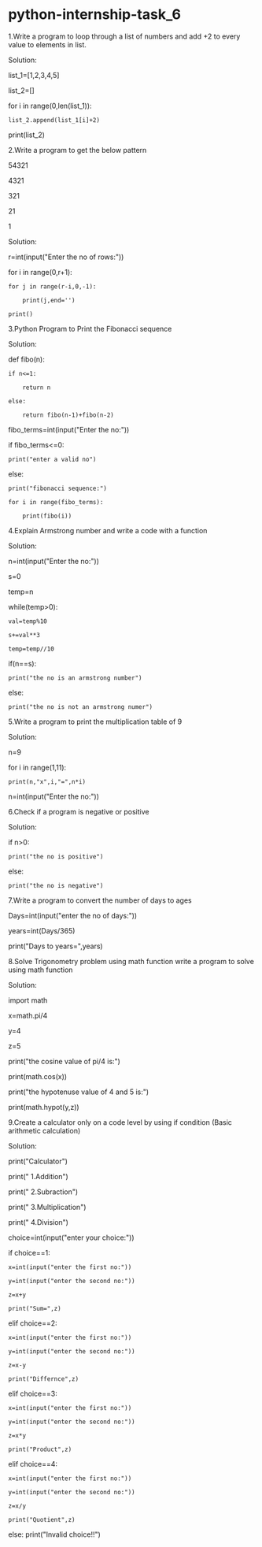 # python-internship-task_6


1.Write a program to loop through a list of numbers and add +2 to every value to elements in list.

Solution:

list_1=[1,2,3,4,5]

list_2=[]

for i in range(0,len(list_1)):

    list_2.append(list_1[i]+2)

print(list_2)

2.Write a program to get the below pattern

54321

4321

321

21

1

Solution:

r=int(input("Enter the no of rows:"))

for i in range(0,r+1):

    for j in range(r-i,0,-1):

        print(j,end='')

    print()

3.Python Program to Print the Fibonacci sequence

Solution:

def fibo(n):

    if n<=1:

        return n

    else:

        return fibo(n-1)+fibo(n-2)

fibo_terms=int(input("Enter the no:"))

if fibo_terms<=0:

    print("enter a valid no")

else:

    print("fibonacci sequence:")

    for i in range(fibo_terms):

        print(fibo(i))

4.Explain Armstrong number and write a code with a function

Solution:

n=int(input("Enter the no:"))

s=0

temp=n

while(temp>0):

    val=temp%10

    s+=val**3

    temp=temp//10

if(n==s):

    print("the no is an armstrong number")

else:

    print("the no is not an armstrong numer")

5.Write a program to print the multiplication table of 9

Solution:

n=9

for i in range(1,11):

    print(n,"x",i,"=",n*i)

n=int(input("Enter the no:"))

6.Check if a program is negative or positive

Solution:

if n>0:

    print("the no is positive")

else:

    print("the no is negative")

7.Write a program to convert the number of days to ages

Days=int(input("enter the no of days:"))

years=int(Days/365)

print("Days to years=",years)

8.Solve Trigonometry problem using math function write a program to solve using math function

Solution:

import math

x=math.pi/4

y=4

z=5

print("the cosine value of pi/4 is:")

print(math.cos(x))

print("the hypotenuse value of 4 and 5 is:")

print(math.hypot(y,z))

9.Create a calculator only on a code level by using if condition (Basic arithmetic calculation)

Solution:

print("Calculator")

print("    1.Addition")

print("    2.Subraction")

print("    3.Multiplication")

print("    4.Division")

choice=int(input("enter your choice:"))

if choice==1:

    x=int(input("enter the first no:"))

    y=int(input("enter the second no:"))

    z=x+y
    
    print("Sum=",z)

elif choice==2:

    x=int(input("enter the first no:"))

    y=int(input("enter the second no:"))

    z=x-y
    
    print("Differnce",z)

elif choice==3:

    x=int(input("enter the first no:"))

    y=int(input("enter the second no:"))

    z=x*y
    
    print("Product",z)

elif choice==4:

    x=int(input("enter the first no:"))

    y=int(input("enter the second no:"))

    z=x/y
    
    print("Quotient",z)

else:
    print("Invalid choice!!")
